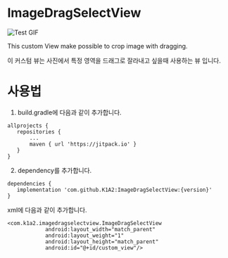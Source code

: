 # ImageDragSelectView
![Test GIF](https://github.com/K1A2/ImageDragSelectView/blob/master/selectview_test.gif)


This custom View make possible to crop image with dragging.
 
 이 커스텀 뷰는 사진에서 특정 영역을 드래그로 잘라내고 싶을때 사용하는 뷰 입니다.
 # 사용법
 1. build.gradle에 다음과 같이 추가합니다.
 ```
 allprojects {
	repositories {
		...
		maven { url 'https://jitpack.io' }
	}
}
```
 
 
 2. dependency를 추가합니다.
 ```
 dependencies {
 	implementation 'com.github.K1A2:ImageDragSelectView:{version}'
}
```


xml에 다음과 같이 추가합니다.
```
<com.k1a2.imagedragselectview.ImageDragSelectView
            android:layout_width="match_parent"
            android:layout_weight="1"
            android:layout_height="match_parent"
            android:id="@+id/custom_view"/>
```
